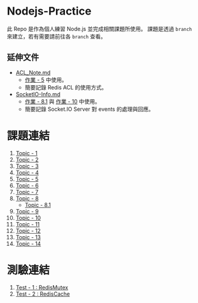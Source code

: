 # Nodejs-Practice
此 Repo 是作為個人練習 Node.js 並完成相關課題所使用。
課題是透過 `branch` 來建立，若有需要請前往各 `branch` 查看。

## 延伸文件
- [ACL_Note.md](https://github.com/saketora95/Nodejs-Practice/blob/main/SocketIO-Info.md)
    - [作業 - 5](https://github.com/saketora95/Nodejs-Practice/tree/Topic-5) 中使用。
    - 簡要記錄 Redis ACL 的使用方式。
- [SocketIO-Info.md](https://github.com/saketora95/Nodejs-Practice/blob/main/SocketIO-Info.md)
    - [作業 - 8.1](https://github.com/saketora95/Nodejs-Practice/tree/Topic-8.1) 與 [作業 - 10](https://github.com/saketora95/Nodejs-Practice/tree/Topic-10) 中使用。
    - 簡要記錄 Socket.IO Server 對 events 的處理與回應。

# 課題連結
1. [Topic - 1](https://github.com/saketora95/Nodejs-Practice/tree/Topic-1)
2. [Topic - 2](https://github.com/saketora95/Nodejs-Practice/tree/Topic-2)
3. [Topic - 3](https://github.com/saketora95/Nodejs-Practice/tree/Topic-3)
4. [Topic - 4](https://github.com/saketora95/Nodejs-Practice/tree/Topic-4)
5. [Topic - 5](https://github.com/saketora95/Nodejs-Practice/tree/Topic-5)
6. [Topic - 6](https://github.com/saketora95/Nodejs-Practice/tree/Topic-6)
7. [Topic - 7](https://github.com/saketora95/Nodejs-Practice/tree/Topic-7)
8. [Topic - 8](https://github.com/saketora95/Nodejs-Practice/tree/Topic-8)
     - [Topic - 8.1](https://github.com/saketora95/Nodejs-Practice/tree/Topic-8.1)
9. [Topic - 9](https://github.com/saketora95/Nodejs-Practice/tree/Topic-9)
10. [Topic - 10](https://github.com/saketora95/Nodejs-Practice/tree/Topic-10)
11. [Topic - 11](https://github.com/saketora95/Nodejs-Practice/tree/Topic-11)
12. [Topic - 12](https://github.com/saketora95/Nodejs-Practice/tree/Topic-12)
13. [Topic - 13](https://github.com/saketora95/Nodejs-Practice/tree/Topic-13)
14. [Topic - 14](https://github.com/saketora95/Nodejs-Practice/tree/Topic-14)

# 測驗連結
1. [Test - 1 : RedisMutex](https://github.com/saketora95/Nodejs-Practice/tree/Test-01-RedisMutex)
2. [Test - 2 : RedisCache](https://github.com/saketora95/Nodejs-Practice/tree/Test-02-RedisCache)
